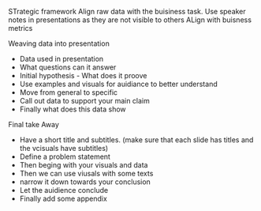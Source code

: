 STrategic framework
Align raw data with the buisiness task.
Use speaker notes in presentations as they are not visible to others 
ALign with buisness metrics 

Weaving data into presentation 
- Data used in presentation 
- What questions can it answer 
- Initial hypothesis - What does it proove
- Use examples and visuals for auidiance to better understand 
- Move from general to specific 
- Call out data to support your main claim
- Finally what does this data show 


Final take Away 
- Have a short title and subtitles. (make sure that each slide has titles and the vcisuals have subtitles)
- Define a problem statement 
- Then beging with your visuals and data
- Then we can use viusals with some texts  
- narrow it down towards your conclusion 
- Let the auidience conclude 
- Finally add some appendix 